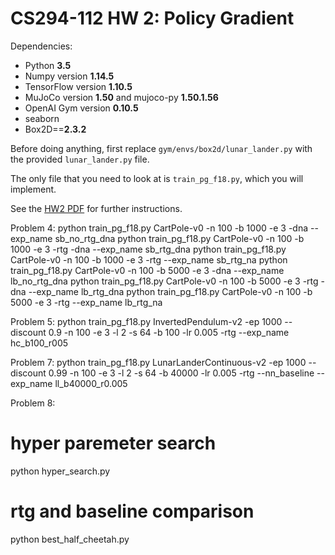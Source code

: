 # CS294-112 HW 2: Policy Gradient

Dependencies:
 * Python **3.5**
 * Numpy version **1.14.5**
 * TensorFlow version **1.10.5**
 * MuJoCo version **1.50** and mujoco-py **1.50.1.56**
 * OpenAI Gym version **0.10.5**
 * seaborn
 * Box2D==**2.3.2**

Before doing anything, first replace `gym/envs/box2d/lunar_lander.py` with the provided `lunar_lander.py` file.

The only file that you need to look at is `train_pg_f18.py`, which you will implement.

See the [HW2 PDF](http://rail.eecs.berkeley.edu/deeprlcourse/static/homeworks/hw2.pdf) for further instructions.

Problem 4:
python train_pg_f18.py CartPole-v0 -n 100 -b 1000 -e 3 -dna --exp_name sb_no_rtg_dna
python train_pg_f18.py CartPole-v0 -n 100 -b 1000 -e 3 -rtg -dna --exp_name sb_rtg_dna 
python train_pg_f18.py CartPole-v0 -n 100 -b 1000 -e 3 -rtg --exp_name sb_rtg_na 
python train_pg_f18.py CartPole-v0 -n 100 -b 5000 -e 3 -dna --exp_name lb_no_rtg_dna 
python train_pg_f18.py CartPole-v0 -n 100 -b 5000 -e 3 -rtg -dna --exp_name lb_rtg_dna 
python train_pg_f18.py CartPole-v0 -n 100 -b 5000 -e 3 -rtg --exp_name lb_rtg_na

Problem 5:
python train_pg_f18.py InvertedPendulum-v2 -ep 1000 --discount 0.9 -n 100 -e 3 -l 2 -s 64 -b 100 -lr 0.005 -rtg --exp_name hc_b100_r005

Problem 7:
python train_pg_f18.py LunarLanderContinuous-v2 -ep 1000 --discount 0.99 -n 100 -e 3 -l 2 -s 64 -b 40000 -lr 0.005 -rtg --nn_baseline --exp_name ll_b40000_r0.005

Problem 8:
# hyper paremeter search
python hyper_search.py 
# rtg and baseline comparison
python best_half_cheetah.py 
